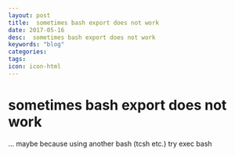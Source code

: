 ```yaml
---
layout: post
title:  sometimes bash export does not work
date: 2017-05-16
desc:  sometimes bash export does not work
keywords: "blog"
categories: 
tags: 
icon: icon-html
---
```


# sometimes bash export does not work

... maybe because using another bash (tcsh etc.) try exec bash
